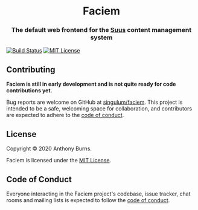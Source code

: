 <h1 align="center" style="border-bottom: none;">Faciem</h1>
<h3 align="center">The default web frontend for the <a href="https://github.com/singulum/suus">Suus</a> content management system</h3>

[![Build Status](https://img.shields.io/github/workflow/status/singulum/faciem/Verify/main?style=for-the-badge)](https://github.com/singulum/faciem/actions?query=workflow%3AVerify+branch%3Amain)
[![MIT License](https://img.shields.io/github/license/singulum/faciem?style=for-the-badge)](https://github.com/singulum/faciem/blob/main/LICENSE.txt)

## Contributing

**Faciem is still in early development and is not quite ready for code contributions yet.**

Bug reports are welcome on GitHub at [singulum/faciem](https://github.com/singulum/faciem). This project is intended to be a safe, welcoming space for collaboration, and contributors are expected to adhere to the [code of conduct](https://github.com/singulum/faciem/blob/main/CODE_OF_CONDUCT.md).

## License

Copyright &copy; 2020 Anthony Burns.

Faciem is licensed under the [MIT License](https://opensource.org/licenses/MIT).

## Code of Conduct

Everyone interacting in the Faciem project's codebase, issue tracker, chat rooms and mailing lists is expected to follow the [code of conduct](https://github.com/singulum/faciem/blob/main/CODE_OF_CONDUCT.md).